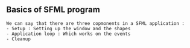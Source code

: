## Basics of SFML program
	We can say that there are three copmonents in a SFML application :
	- Setup : Setting up the window and the shapes
	- Application loop : Which works on the events
	- Cleanup